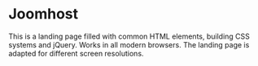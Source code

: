 # Joomhost
This is a landing page filled with common HTML elements, building CSS systems and jQuery. Works in all modern browsers. The landing page is adapted for different screen resolutions.
